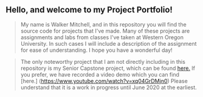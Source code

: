 ## Hello, and welcome to my Project Portfolio!
> My name is Walker Mitchell, and in this repository you will find the source code for projects that I've made. 
Many of these projects are assignments and labs from classes I've taken at Western Oregon University. In such cases 
I will include a description of the assignment for ease of understanding. I hope you have a wonderful day!

> The only noteworthy project that I am not directly including in this repository is my Senior Capstone project, 
which can be found [here.](https://gameandhang.azurewebsites.net/) If you prefer, we have recorded a video demo which you can find [here.] (https://www.youtube.com/watch?v=xq04GrDMjn0) Please understand that it is a work
in progress until June 2020 at the earliest.
